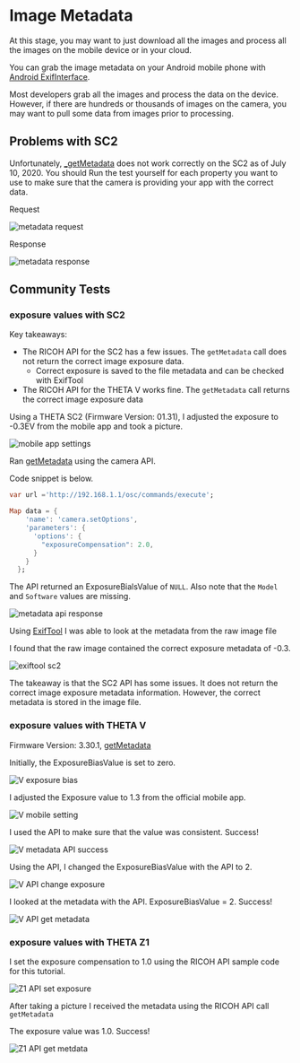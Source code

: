 # Image Metadata

At this stage, you may want to just download all the images and process all the images on the mobile device or in your cloud. 

You can grab the image metadata on your Android mobile phone with 
[Android ExifInterface](https://developer.android.com/reference/android/media/ExifInterface).

Most developers grab all the images and process the data on the device. 
However, if there are hundreds or thousands of images on the camera, you may want to pull some data from images prior to processing.

## Problems with SC2

Unfortunately, [_getMetadata](https://api.ricoh/docs/theta-web-api-v2.1/commands/camera._get_metadata/) does 
not work correctly on the SC2 as of July 10, 2020.
You should Run the test yourself for each property you want to use to make sure
that the camera is providing your app with the correct data.

Request

![metadata request](images/metadata/metadata-request.png)

Response

![metadata response](images/metadata/metadata-response.png)

## Community Tests

### exposure values with SC2

Key takeaways:

* The RICOH API for the SC2 has a few issues. The `getMetadata` call does not return the correct image exposure data.
  * Correct exposure is saved to the file metadata and can be checked with ExifTool
* The RICOH API for the THETA V works fine. The `getMetadata` call returns the correct image exposure data
 
Using a THETA SC2 (Firmware Version: 01.31), I adjusted the exposure to -0.3EV from the mobile app and took a picture.

![mobile app settings](images/metadata/mobile-app-settings.png)

Ran [getMetadata](https://api.ricoh/docs/theta-web-api-v2.1/commands/camera._get_metadata/) using the camera API.
 
Code snippet is below.

```dart
var url ='http://192.168.1.1/osc/commands/execute';

Map data = {
    'name': 'camera.setOptions',
    'parameters': {
      'options': {
        "exposureCompensation": 2.0,
      }
    }
  };
```


The API returned an ExposureBialsValue of `NULL`. Also note that the `Model` and `Software` values are missing.

![metadata api response](images/metadata/metadata-api-response.png)

Using [ExifTool](https://exiftool.org/) I was able to look at the 
metadata from the raw image file 

I found that the raw image contained the correct exposure metadata of -0.3.

![exiftool sc2](images/metadata/exiftool-sc2.png)

The takeaway is that the SC2 API has some issues. It does not return the correct image exposure metadata information. However, the correct metadata is stored in the image file. 

### exposure values with THETA V

Firmware Version: 3.30.1, [getMetadata](https://api.ricoh/docs/theta-web-api-v2.1/commands/camera._get_metadata/)

 
Initially, the ExposureBiasValue is set to zero.

![V exposure bias](images/metadata/v-exposure-bias.png)

I adjusted the Exposure value to 1.3 from the official mobile app.

![V mobile setting](images/metadata/v-mobile-setting.png)

I used the API to make sure that the value was consistent. Success!

![V metadata API success](images/metadata/v-metadata-api-success.png)

Using the API, I changed the ExposureBiasValue with the API to 2.

![V API change exposure](images/metadata/v-api-change-exposure.png)

I looked at the metadata with the API. ExposureBiasValue = 2. Success!

![V API get metadata](images/metadata/v-api-get-metadata.png)

### exposure values with THETA Z1

I set the exposure compensation to 1.0 using the RICOH API sample
code for this tutorial.  

![Z1 API set exposure](images/metadata/z1-api-set-exposure.png)

After taking a picture I received the metadata using the RICOH API 
call `getMetadata`

The exposure value was 1.0. Success!

![Z1 API get metdata](images/metadata/z1-api-get-metadata.png)
